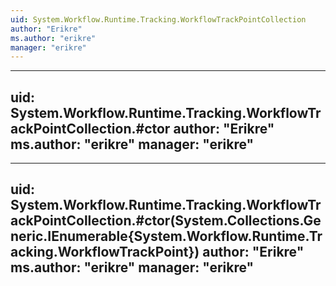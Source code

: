 ```yaml
---
uid: System.Workflow.Runtime.Tracking.WorkflowTrackPointCollection
author: "Erikre"
ms.author: "erikre"
manager: "erikre"
---
```


---
uid: System.Workflow.Runtime.Tracking.WorkflowTrackPointCollection.#ctor
author: "Erikre"
ms.author: "erikre"
manager: "erikre"
---

---
uid: System.Workflow.Runtime.Tracking.WorkflowTrackPointCollection.#ctor(System.Collections.Generic.IEnumerable{System.Workflow.Runtime.Tracking.WorkflowTrackPoint})
author: "Erikre"
ms.author: "erikre"
manager: "erikre"
---
